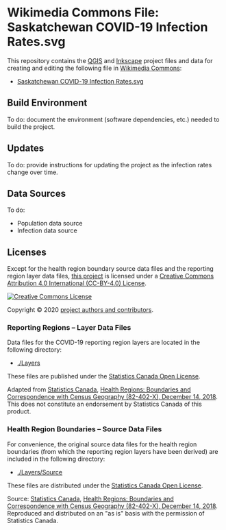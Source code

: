 <!-- SPDX-License-Identifier: CC-BY-4.0 -->
<!-- 
    Copyright © 2020 HolySpicoli (https://github.com/HolySpicoli/).
    Licensed under the Creative Commons Attribution 4.0 International License (https://creativecommons.org/licenses/by/4.0/).
    See LICENSE.md (https://github.com/HolySpicoli/WikimediaCommonsFile-Saskatchewan_COVID-19_Infection_Rates.svg/blob/master/LICENSE.md).
-->

# Wikimedia Commons File: Saskatchewan COVID-19 Infection Rates.svg

This repository contains the [QGIS](<https://qgis.org/> "QGIS") and [Inkscape](<https://inkscape.org/> "Inkscape") project files and data for creating and editing the following file in [Wikimedia Commons](<https://commons.wikimedia.org/> "Wikimedia Commons"):

* [Saskatchewan COVID-19 Infection Rates.svg](<Saskatchewan COVID-19 Infection Rates.svg>)

## Build Environment

To do: document the environment (software dependencies, etc.) needed to build the project.

## Updates

To do: provide instructions for updating the project as the infection rates change over time.

## Data Sources

To do:

* Population data source
* Infection data source

## Licenses

Except for the health region boundary source data files and the reporting region layer data files,
[this project](<https://github.com/HolySpicoli/WikimediaCommonsFile-Saskatchewan_COVID-19_Infection_Rates.svg>)
is licensed under a [Creative Commons Attribution 4.0 International (CC-BY-4.0) License][CC-BY-4.0 License].

[![Creative Commons License](<https://i.creativecommons.org/l/by/4.0/88x31.png>)][CC-BY-4.0 License]

[CC-BY-4.0 License]: <https://creativecommons.org/licenses/by/4.0/> "CC-BY-4.0 License"

Copyright © 2020 [project authors and contributors](<https://github.com/HolySpicoli/WikimediaCommonsFile-Saskatchewan_COVID-19_Infection_Rates.svg/graphs/contributors>).

### Reporting Regions – Layer Data Files

Data files for the COVID-19 reporting region layers are located in the following directory:

* [./Layers](<https://github.com/HolySpicoli/WikimediaCommonsFile-Saskatchewan_COVID-19_Infection_Rates.svg/tree/master/Layers>)

These files are published under the [Statistics Canada Open License](<https://www.statcan.gc.ca/eng/reference/licence>).

Adapted from [Statistics Canada](<https://www.statcan.gc.ca/>),
[Health Regions: Boundaries and Correspondence with Census Geography (82-402-X), December 14, 2018](<https://www150.statcan.gc.ca/n1/pub/82-402-x/82-402-x2018001-eng.htm>).
This does not constitute an endorsement by Statistics Canada of this product.

### Health Region Boundaries – Source Data Files

For convenience, the original source data files for the health region boundaries (from which the reporting region layers have been derived)
are included in the following directory:

* [./Layers/Source](<https://github.com/HolySpicoli/WikimediaCommonsFile-Saskatchewan_COVID-19_Infection_Rates.svg/tree/master/Layers/Source>)

These files are distributed under the [Statistics Canada Open License](<https://www.statcan.gc.ca/eng/reference/licence>).

Source: [Statistics Canada](<https://www.statcan.gc.ca/>),
[Health Regions: Boundaries and Correspondence with Census Geography (82-402-X), December 14, 2018](<https://www150.statcan.gc.ca/n1/pub/82-402-x/82-402-x2018001-eng.htm>).
Reproduced and distributed on an "as is" basis with the permission of Statistics Canada.
